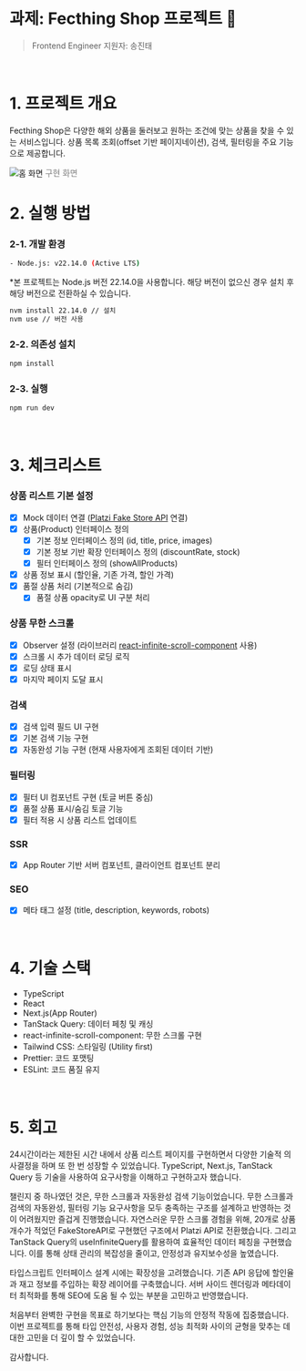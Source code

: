 # 과제: Fecthing Shop 프로젝트 🎁

> Frontend Engineer 지원자: 송진태

<br/>

# 1. 프로젝트 개요

Fecthing Shop은 다양한 해외 상품을 둘러보고 원하는 조건에 맞는 상품을 찾을 수 있는 서비스입니다. 상품 목록 조회(offset 기반 페이지네이션), 검색, 필터링을 주요 기능으로 제공합니다.

<img src="https://i.imgur.com/lEzA4cE.png" alt="홈 화면" />
<span style="color: gray; font-size: 0.9rem;">구현 화면</span>

<br/>

# 2. 실행 방법

### 2-1. 개발 환경

```bash
- Node.js: v22.14.0 (Active LTS)
```

*본 프로젝트는 Node.js 버전 22.14.0을 사용합니다. 해당 버전이 없으신 경우 설치 후 해당 버전으로 전환하실 수 있습니다.

```bash
nvm install 22.14.0 // 설치
nvm use // 버전 사용
```

### 2-2. 의존성 설치

```bash
npm install
```

### 2-3. 실행

```bash
npm run dev
```

<br/>

# 3. 체크리스트

### 상품 리스트 기본 설정

- [x] Mock 데이터 연결 ([Platzi Fake Store API](https://fakeapi.platzi.com/en/about/introduction/) 연결)
- [x] 상품(Product) 인터페이스 정의
  - [x] 기본 정보 인터페이스 정의 (id, title, price, images)
  - [x] 기본 정보 기반 확장 인터페이스 정의 (discountRate, stock)
  - [x] 필터 인터페이스 정의 (showAllProducts)
- [x] 상품 정보 표시 (할인율, 기존 가격, 할인 가격)
- [x] 품절 상품 처리 (기본적으로 숨김)
  - [x] 품절 상품 opacity로 UI 구분 처리

### 상품 무한 스크롤

- [x] Observer 설정 (라이브러리 [react-infinite-scroll-component](https://www.npmjs.com/package/react-infinite-scroll-component) 사용)
- [x] 스크롤 시 추가 데이터 로딩 로직
- [x] 로딩 상태 표시
- [x] 마지막 페이지 도달 표시

### 검색

- [x] 검색 입력 필드 UI 구현
- [x] 기본 검색 기능 구현
- [x] 자동완성 기능 구현 (현재 사용자에게 조회된 데이터 기반)

### 필터링

- [x] 필터 UI 컴포넌트 구현 (토글 버튼 중심)
- [x] 품절 상품 표시/숨김 토글 기능
- [x] 필터 적용 시 상품 리스트 업데이트

### SSR

- [x] App Router 기반 서버 컴포넌트, 클라이언트 컴포넌트 분리

### SEO

- [x] 메타 태그 설정 (title, description, keywords, robots)

<br/>

# 4. 기술 스택

- TypeScript
- React
- Next.js(App Router)
- TanStack Query: 데이터 페칭 및 캐싱
- react-infinite-scroll-component: 무한 스크롤 구현
- Tailwind CSS: 스타일링 (Utility first)
- Prettier: 코드 포맷팅
- ESLint: 코드 품질 유지

<br/>

# 5. 회고

24시간이라는 제한된 시간 내에서 상품 리스트 페이지를 구현하면서 다양한 기술적 의사결정을 하며 또 한 번 성장할 수 있었습니다. TypeScript, Next.js, TanStack Query 등 기술을 사용하여 요구사항을 이해하고 구현하고자 했습니다.

챌린지 중 하나였던 것은, 무한 스크롤과 자동완성 검색 기능이었습니다. 무한 스크롤과 검색의 자동완성, 필터링 기능 요구사항을 모두 충족하는 구조를 설계하고 반영하는 것이 어려웠지만 즐겁게 진행했습니다. 자연스러운 무한 스크롤 경험을 위해, 20개로 상품 개수가 적었던 FakeStoreAPI로 구현했던 구조에서 Platzi API로 전환했습니다. 그리고 TanStack Query의 useInfiniteQuery를 활용하여 효율적인 데이터 페칭을 구현했습니다. 이를 통해 상태 관리의 복잡성을 줄이고, 안정성과 유지보수성을 높였습니다.

타입스크립트 인터페이스 설계 시에는 확장성을 고려했습니다. 기존 API 응답에 할인율과 재고 정보를 주입하는 확장 레이어를 구축했습니다. 서버 사이드 렌더링과 메타데이터 최적화를 통해 SEO에 도움 될 수 있는 부분을 고민하고 반영했습니다.

처음부터 완벽한 구현을 목표로 하기보다는 핵심 기능의 안정적 작동에 집중했습니다. 이번 프로젝트를 통해 타입 안전성, 사용자 경험, 성능 최적화 사이의 균형을 맞추는 데 대한 고민을 더 깊이 할 수 있었습니다.

감사합니다.
